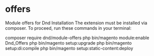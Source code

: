 # offers
Module offers for Dnd
Installation
The extension must be installed via composer. To proceed, run these commands in your terminal:

composer require dnd/module-offers
php bin/magento module:enable Dnd_Offers
php bin/magento setup:upgrade
php bin/magento setup:di:compile
php bin/magento setup:static-content:deploy
